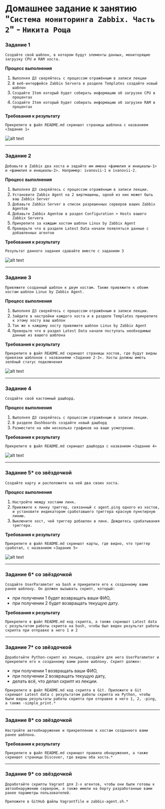 # Домашнее задание к занятию "`Система мониторинга Zabbix. Часть 2`" - `Никита Роща`

### Задание 1

`Создайте свой шаблон, в котором будут элементы данных, мониторящие загрузку CPU и RAM хоста.`

**Процесс выполнения**

1. `Выполняя ДЗ сверяйтесь с процессом отражённым в записи лекции`
2. `В веб-интерфейсе Zabbix Servera в разделе Templates создайте новый шаблон`
3. `Создайте Item который будет собирать информацию об загрузке CPU в процентах`
4. `Создайте Item который будет собирать информацию об загрузке RAM в процентах`

**Требования к результату**

`Прикрепите в файл README.md скриншот страницы шаблона с названием «Задание 1»`

![alt text](https://github.com/masterchoo495/zbx-hw-p2/blob/main/img001.png)

---

### Задание 2

`Добавьте в Zabbix два хоста и задайте им имена <фамилия и инициалы-1> и <фамилия и инициалы-2>. Например: ivanovii-1 и ivanovii-2.`

**Процесс выполнения**

1. `Выполняя ДЗ сверяйтесь с процессом отражённым в записи лекции.`
2. `Установите Zabbix Agent на 2 виртмашины, одной из них может быть ваш Zabbix Server`
3. `Добавьте Zabbix Server в список разрешенных серверов ваших Zabbix Agentов`
4. `Добавьте Zabbix Agentов в раздел Configuration > Hosts вашего Zabbix Servera`
5. `Прикрепите за каждым хостом шаблон Linux by Zabbix Agent`
6. `Проверьте что в разделе Latest Data начали появляться данные с добавленных агентов`

**Требования к результату**

`Результат данного задания сдавайте вместе с заданием 3`

![alt text](https://github.com/masterchoo495/zbx-hw-p2/blob/main/img002.png)

---

### Задание 3

`Привяжите созданный шаблон к двум хостам. Также привяжите к обоим хостам шаблон Linux by Zabbix Agent.`

**Процесс выполнения**

1. `Выполняя ДЗ сверяйтесь с процессом отражённым в записи лекции.`
2. `Зайдите в настройки каждого хоста и в разделе Templates прикрепите к этому хосту ваш шаблон`
3. `Так же к каждому хосту привяжите шаблон Linux by Zabbix Agent`
4. `Проверьте что в раздел Latest Data начали поступать необходимые данные из вашего шаблона`

**Требования к результату**

`Прикрепите в файл README.md скриншот страницы хостов, где будут видны привязки шаблонов с названиями «Задание 2-3». Хосты должны иметь зелёный статус подключения`

![alt text](https://github.com/masterchoo495/zbx-hw-p2/blob/main/img003.png)

---

### Задание 4

`Создайте свой кастомный дашборд.`

**Процесс выполнения**

1. `Выполняя ДЗ сверяйтесь с процессом отражённым в записи лекции.`
2. `В разделе Dashboards создайте новый дашборд`
3. `Разместите на нём несколько графиков на ваше усмотрение.`

**Требования к результату**

`Прикрепите в файл README.md скриншот дашборда с названием «Задание 4»`

![alt text](https://github.com/masterchoo495/zbx-hw-p2/blob/main/img004.png)

---

### Задание 5* со звёздочкой

`Создайте карту и расположите на ней два своих хоста.`

**Процесс выполнения**

1. `Настройте между хостами линк.`
2. `Привяжите к линку триггер, связанный с agent.ping одного из хостов, и установите индикатором сработавшего триггера красную пунктирную линию.`
3. `Выключите хост, чей триггер добавлен в линк. Дождитесь срабатывания триггера.`

**Требования к результату**

`Прикрепите в файл README.md скриншот карты, где видно, что триггер сработал, с названием «Задание 5»`

![alt text](https://github.com/masterchoo495/zbx-hw-p2/blob/main/img005.png)

---

### Задание 6* со звёздочкой

`Создайте UserParameter на bash и прикрепите его к созданному вами ранее шаблону. Он должен вызывать скрипт, который:`

* при получении 1 будет возвращать ваши ФИО,
* при получении 2 будет возвращать текущую дату.

**Требования к результату**

`Прикрепите в файл README.md код скрипта, а также скриншот Latest data с результатом работы скрипта на bash, чтобы был виден результат работы скрипта при отправке в него 1 и 2`

---

### Задание 7* со звёздочкой

`Доработайте Python-скрипт из лекции, создайте для него UserParameter и прикрепите его к созданному вами ранее шаблону. Скрипт должен:`

* при получении 1 возвращать ваши ФИО,
* при получении 2 возвращать текущую дату,
* делать всё, что делал скрипт из лекции.

`Прикрепите в файл README.md код скрипта в Git. Приложите в Git скриншот Latest data с результатом работы скрипта на Python, чтобы были видны результаты работы скрипта при отправке в него 1, 2, -ping, а также -simple_print.*`

---

### Задание 8* со звёздочкой

`Настройте автообнаружение и прикрепление к хостам созданного вами ранее шаблона.`

**Требования к результату**

`Прикрепите в файл README.md скриншот правила обнаружения, а также скриншот страницы Discover, где видны оба хоста.*`

---

### Задание 9* со звёздочкой

`Доработайте скрипты Vagrant для 2-х агентов, чтобы они были готовы к автообнаружению сервером, а также имели на борту разработанные вами ранее параметры пользователей.`

`Приложите в GitHub файлы Vagrantfile и zabbix-agent.sh.*`

